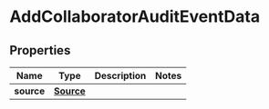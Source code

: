 # AddCollaboratorAuditEventData

## Properties
Name | Type | Description | Notes
------------ | ------------- | ------------- | -------------
**source** | [**Source**](Source.md) |  | 
